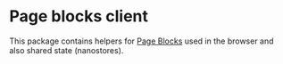 # Page blocks client

This package contains helpers for [Page Blocks](https://github.com/stephenwf/page-blocks) used in the browser and also
shared state (nanostores).
